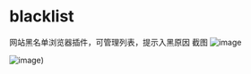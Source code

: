 # blacklist
网站黑名单浏览器插件，可管理列表，提示入黑原因
截图 ![image](https://matuimg.com/i/2025/05/24/12dm5p1.png)

![image](https://img.airl.cc/i/2025/05/24/12k0dz6.webp))
